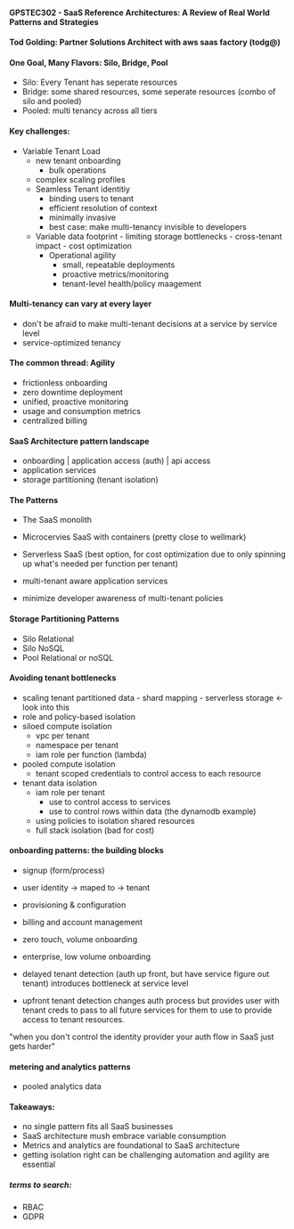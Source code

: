 #### GPSTEC302 - SaaS Reference Architectures: A Review of Real World Patterns and Strategies

#### Tod Golding: Partner Solutions Architect with aws saas factory (todg@)


#### One Goal, Many Flavors: Silo, Bridge, Pool
- Silo: Every Tenant has seperate resources
- Bridge: some shared resources, some seperate resources (combo of silo and pooled)
- Pooled: multi tenancy across all tiers


#### Key challenges:
- Variable Tenant Load
	- new tenant onboarding
	    - bulk operations
	- complex scaling profiles
	- Seamless Tenant identitiy
	    - binding users to tenant
	    - efficient resolution of context
	    - minimally invasive
	    - best case: make multi-tenancy invisible to developers
  - Variable data footprint
	    - limiting storage bottlenecks
	    - cross-tenant impact
	    - cost optimization
    - Operational agility
        - small, repeatable deployments
        - proactive metrics/monitoring
        - tenant-level health/policy maagement


#### Multi-tenancy can vary at every layer
- don't be afraid to make multi-tenant decisions at a service by service level
- service-optimized tenancy

#### The common thread: Agility
- frictionless onboarding
- zero downtime deployment
- unified, proactive monitoring
- usage and consumption metrics
- centralized billing


#### SaaS Architecture pattern landscape
- onboarding | application access (auth) | api access
- application services
- storage partitioning (tenant isolation)


#### The Patterns
- The SaaS monolith
- Microcervies SaaS with containers (pretty close to wellmark)
- Serverless SaaS (best option, for cost optimization due to only spinning up what's needed per function per tenant)


- multi-tenant aware application services
- minimize developer awareness of multi-tenant policies

#### Storage Partitioning Patterns
- Silo Relational
- Silo NoSQL
- Pool Relational or noSQL


#### Avoiding tenant bottlenecks
- scaling tenant partitioned data
        - shard mapping
        - serverless storage <- look into this
- role and policy-based isolation
- siloed compute isolation
    - vpc per tenant
    - namespace per tenant
    - iam role per function (lambda)
- pooled compute isolation
	 - tenant scoped credentials to control access to each resource
- tenant data isolation
    - iam role per tenant
        - use to control access to services
        - use to control rows within data (the dynamodb example)
    - using policies to isolation shared resources
    - full stack isolation (bad for cost)


#### onboarding patterns: the building blocks
- signup (form/process)
- user identity -> maped to -> tenant
- provisioning & configuration
- billing and account management




- zero touch, volume onboarding
- enterprise, low volume onboarding


- delayed tenant detection (auth up front, but have service figure out tenant) introduces bottleneck at service level
- upfront tenant detection changes auth process but provides user with tenant creds to pass to all future services for them to use to provide access to tenant resources.

"when you don't control the identity provider your auth flow in SaaS just gets harder"


#### metering and analytics patterns
- pooled analytics data


#### Takeaways:
- no single pattern fits all SaaS businesses
- SaaS architecture mush embrace variable consumption
- Metrics and analytics are foundational to SaaS architecture
- getting isolation right can be challenging
    automation and agility are essential


##### terms to search:
- RBAC
- GDPR